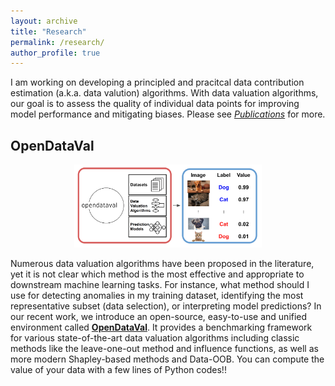 ```yaml
---
layout: archive
title: "Research"
permalink: /research/
author_profile: true
---
```


I am working on developing a principled and pracitcal data contribution estimation (a.k.a. data valution) algorithms. With data valuation algorithms, our goal is to assess the quality of individual data points for improving model performance and mitigating biases. Please see [*Publications*](/_pages/publications.md) for more.

## OpenDataVal


<div width="175" align="left">
<p align="center">
<img src="/images/odv_illustration.png" width="300">
</p>
</div>

Numerous data valuation algorithms have been proposed in the literature, yet it is not clear which method is the most effective and appropriate to downstream machine learning tasks. For instance, what method should I use for detecting anomalies in my training dataset, identifying the most representative subset (data selection), or interpreting model predictions? In our recent work, we introduce an open-source, easy-to-use and unified environment called [**OpenDataVal**](https://opendataval.github.io/). It provides a benchmarking framework for various state-of-the-art data valuation algorithms including classic methods like the leave-one-out method and influence functions, as well as more modern Shapley-based methods and Data-OOB. You can compute the value of your data with a few lines of Python codes!!


